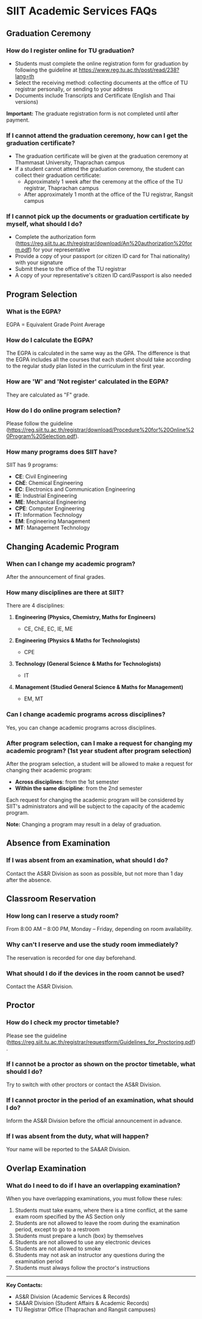 # SIIT Academic Services FAQs

## Graduation Ceremony

### How do I register online for TU graduation?

- Students must complete the online registration form for graduation by following the guideline at https://www.reg.tu.ac.th/post/read/238?lang=th
- Select the receiving method: collecting documents at the office of TU registrar personally, or sending to your address
- Documents include Transcripts and Certificate (English and Thai versions)

**Important:** The graduate registration form is not completed until after payment.

### If I cannot attend the graduation ceremony, how can I get the graduation certificate?

- The graduation certificate will be given at the graduation ceremony at Thammasat University, Thaprachan campus
- If a student cannot attend the graduation ceremony, the student can collect their graduation certificate:
  - Approximately 1 week after the ceremony at the office of the TU registrar, Thaprachan campus
  - After approximately 1 month at the office of the TU registrar, Rangsit campus

### If I cannot pick up the documents or graduation certificate by myself, what should I do?

- Complete the authorization form (https://reg.siit.tu.ac.th/registrar/download/An%20authorization%20form.pdf) for your representative
- Provide a copy of your passport (or citizen ID card for Thai nationality) with your signature
- Submit these to the office of the TU registrar
- A copy of your representative's citizen ID card/Passport is also needed

## Program Selection

### What is the EGPA?

EGPA = Equivalent Grade Point Average

### How do I calculate the EGPA?

The EGPA is calculated in the same way as the GPA. The difference is that the EGPA includes all the courses that each student should take according to the regular study plan listed in the curriculum in the first year.

### How are 'W' and 'Not register' calculated in the EGPA?

They are calculated as "F" grade.

### How do I do online program selection?

Please follow the guideline (https://reg.siit.tu.ac.th/registrar/download/Procedure%20for%20Online%20Program%20Selection.pdf).

### How many programs does SIIT have?

SIIT has 9 programs:

- **CE**: Civil Engineering
- **ChE**: Chemical Engineering
- **EC**: Electronics and Communication Engineering
- **IE**: Industrial Engineering
- **ME**: Mechanical Engineering
- **CPE**: Computer Engineering
- **IT**: Information Technology
- **EM**: Engineering Management
- **MT**: Management Technology

## Changing Academic Program

### When can I change my academic program?

After the announcement of final grades.

### How many disciplines are there at SIIT?

There are 4 disciplines:

1. **Engineering (Physics, Chemistry, Maths for Engineers)**
   - CE, ChE, EC, IE, ME

2. **Engineering (Physics & Maths for Technologists)**
   - CPE

3. **Technology (General Science & Maths for Technologists)**
   - IT

4. **Management (Studied General Science & Maths for Management)**
   - EM, MT

### Can I change academic programs across disciplines?

Yes, you can change academic programs across disciplines.

### After program selection, can I make a request for changing my academic program? (1st year student after program selection)

After the program selection, a student will be allowed to make a request for changing their academic program:

- **Across disciplines**: from the 1st semester
- **Within the same discipline**: from the 2nd semester

Each request for changing the academic program will be considered by SIIT's administrators and will be subject to the capacity of the academic program.

**Note:** Changing a program may result in a delay of graduation.

## Absence from Examination

### If I was absent from an examination, what should I do?

Contact the AS&R Division as soon as possible, but not more than 1 day after the absence.

## Classroom Reservation

### How long can I reserve a study room?

From 8:00 AM – 8:00 PM, Monday – Friday, depending on room availability.

### Why can't I reserve and use the study room immediately?

The reservation is recorded for one day beforehand.

### What should I do if the devices in the room cannot be used?

Contact the AS&R Division.

## Proctor

### How do I check my proctor timetable?

Please see the guideline (https://reg.siit.tu.ac.th/registrar/requestform/Guidelines_for_Proctoring.pdf).

### If I cannot be a proctor as shown on the proctor timetable, what should I do?

Try to switch with other proctors or contact the AS&R Division.

### If I cannot proctor in the period of an examination, what should I do?

Inform the AS&R Division before the official announcement in advance.

### If I was absent from the duty, what will happen?

Your name will be reported to the SA&AR Division.

## Overlap Examination

### What do I need to do if I have an overlapping examination?

When you have overlapping examinations, you must follow these rules:

1. Students must take exams, where there is a time conflict, at the same exam room specified by the AS Section only
2. Students are not allowed to leave the room during the examination period, except to go to a restroom
3. Students must prepare a lunch (box) by themselves
4. Students are not allowed to use any electronic devices
5. Students are not allowed to smoke
6. Students may not ask an instructor any questions during the examination period
7. Students must always follow the proctor's instructions

---

**Key Contacts:**
- AS&R Division (Academic Services & Records)
- SA&AR Division (Student Affairs & Academic Records)
- TU Registrar Office (Thaprachan and Rangsit campuses)